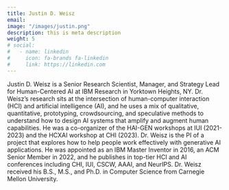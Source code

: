 ```yaml
---
title: Justin D. Weisz
email: 
image: "/images/justin.png"
description: this is meta description
weight: 5
# social:
#   - name: linkedin
#     icon: fa-brands fa-linkedin
#     link: https://linkedin.com
---
```


Justin D. Weisz is a Senior Research Scientist, Manager, and Strategy Lead for Human-Centered AI at IBM Research in Yorktown Heights, NY. Dr. Weisz’s research sits at the intersection of human-computer interaction (HCI) and artificial intelligence (AI), and he uses a mix of qualitative, quantitative, prototyping, crowdsourcing, and speculative methods to understand how to design AI systems that amplify and augment human capabilities. He was a co-organizer of the HAI-GEN workshops at IUI (2021-2023) and the HCXAI workshop at CHI (2023). Dr. Weisz is the PI of a project that explores how to help people work effectively with generative AI applications. He was appointed as an IBM Master Inventor in 2016, an ACM Senior Member in 2022, and he publishes in top-tier HCI and AI conferences including CHI, IUI, CSCW, AAAI, and NeurIPS. Dr. Weisz received his B.S., M.S., and Ph.D. in Computer Science from Carnegie Mellon University.
